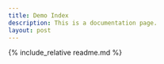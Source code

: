 ```yaml
---
title: Demo Index
description: This is a documentation page.
layout: post
---
```


{% include_relative readme.md %}
